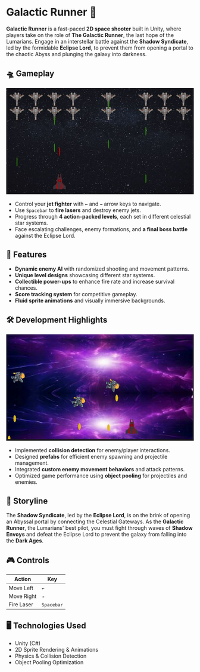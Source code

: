 # Galactic Runner 🚀  

**Galactic Runner** is a fast-paced **2D space shooter** built in Unity, where players take on the role of **The Galactic Runner**, the last hope of the Lumarians. Engage in an interstellar battle against the **Shadow Syndicate**, led by the formidable **Eclipse Lord**, to prevent them from opening a portal to the chaotic Abyss and plunging the galaxy into darkness.  

## 🛸 Gameplay  
![Gameplay Screenshot](Galactic%20Runner/images/images1.png)
- Control your **jet fighter** with `←` and `→` arrow keys to navigate.  
- Use `Spacebar` to **fire lasers** and destroy enemy jets.  
- Progress through **4 action-packed levels**, each set in different celestial star systems.  
- Face escalating challenges, enemy formations, and **a final boss battle** against the Eclipse Lord.  

## 🌌 Features  
- **Dynamic enemy AI** with randomized shooting and movement patterns.  
- **Unique level designs** showcasing different star systems.  
- **Collectible power-ups** to enhance fire rate and increase survival chances.  
- **Score tracking system** for competitive gameplay.  
- **Fluid sprite animations** and visually immersive backgrounds.  

## 🛠️ Development Highlights  
![Development Screenshot](Galactic%20Runner/images/images2.png)  
- Implemented **collision detection** for enemy/player interactions.  
- Designed **prefabs** for efficient enemy spawning and projectile management.  
- Integrated **custom enemy movement behaviors** and attack patterns.  
- Optimized game performance using **object pooling** for projectiles and enemies.  

## 📜 Storyline  
The **Shadow Syndicate**, led by the **Eclipse Lord**, is on the brink of opening an Abyssal portal by connecting the Celestial Gateways. As the **Galactic Runner**, the Lumarians' best pilot, you must fight through waves of **Shadow Envoys** and defeat the Eclipse Lord to prevent the galaxy from falling into the **Dark Ages**.  

## 🎮 Controls  
| Action     | Key  |
|------------|------|
| Move Left  | `←`  |
| Move Right | `→`  |
| Fire Laser | `Spacebar` |

## 🖥️ Technologies Used  
- Unity (C#)  
- 2D Sprite Rendering & Animations  
- Physics & Collision Detection  
- Object Pooling Optimization
